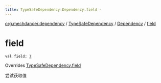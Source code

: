```yaml
---
title: TypeSafeDependency.Dependency.field - 
---
```


[org.mechdancer.dependency](../../index.html) / [TypeSafeDependency](../index.html) / [Dependency](index.html) / [field](./field.html)

# field

`val field: `[`T`](index.html#T)

Overrides [TypeSafeDependency.field](../field.html)

尝试获取值

